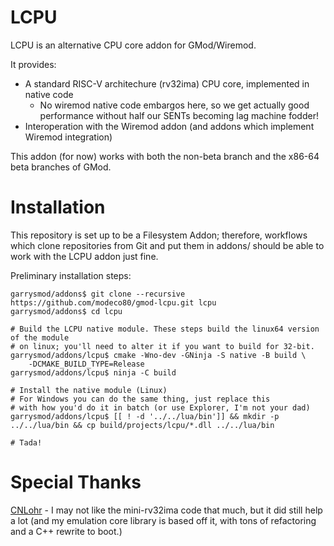 # LCPU

LCPU is an alternative CPU core addon for GMod/Wiremod.

It provides:

- A standard RISC-V architechure (rv32ima) CPU core, implemented in native code
	- No wiremod native code embargos here, so we get actually good performance without half our SENTs becoming lag machine fodder!
- Interoperation with the Wiremod addon (and addons which implement Wiremod integration)

This addon (for now) works with both the non-beta branch and the x86-64 beta branches of GMod.

# Installation

This repository is set up to be a Filesystem Addon; therefore, workflows which clone repositories from Git and put them in addons/ should be able to work with the LCPU addon just fine.

Preliminary installation steps:

```
garrysmod/addons$ git clone --recursive https://github.com/modeco80/gmod-lcpu.git lcpu
garrysmod/addons$ cd lcpu

# Build the LCPU native module. These steps build the linux64 version of the module
# on linux; you'll need to alter it if you want to build for 32-bit.
garrysmod/addons/lcpu$ cmake -Wno-dev -GNinja -S native -B build \
	-DCMAKE_BUILD_TYPE=Release
garrysmod/addons/lcpu$ ninja -C build

# Install the native module (Linux)
# For Windows you can do the same thing, just replace this
# with how you'd do it in batch (or use Explorer, I'm not your dad)
garrysmod/addons/lcpu$ [[ ! -d '../../lua/bin']] && mkdir -p ../../lua/bin && cp build/projects/lcpu/*.dll ../../lua/bin

# Tada!
```


# Special Thanks

[CNLohr](https://github.com/CNLohr) - I may not like the mini-rv32ima code that much, but it did still help a lot (and my emulation core library is based off it, with tons of refactoring and a C++ rewrite to boot.)
